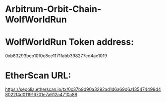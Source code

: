 # Arbitrum-Orbit-Chain-WolfWorldRun

# WolfWorldRun Token address: 
0xb83293bcb10f0c8ce1171fabb398277cd4ae1019

# EtherScan URL: 
https://sepolia.etherscan.io/tx/0x37b9d90a3292ad1d6a69d6a135474499d48022f4d011916701e7a612a4710a88 

